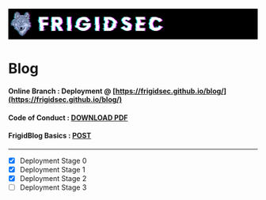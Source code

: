 ![](https://raw.githubusercontent.com/FrigidSec/Documents/master/Graphics/Logo/webbanner_728x90px.png)

# Blog

#### Online Branch : Deployment @ [https://frigidsec.github.io/blog/](https://frigidsec.github.io/blog/)
#### Code of Conduct : [DOWNLOAD PDF](https://github.com/FrigidSec/Documents/raw/master/CodeOfConduct/Blog/FrigidBlog_CodeOfConduct_v1.pdf)
#### FrigidBlog Basics : [POST](https://frigidsec.github.io/blog/2020/08/30/dinosaurs)


---

- [x] Deployment Stage 0
- [x] Deployment Stage 1
- [x] Deployment Stage 2
- [ ] Deployment Stage 3
